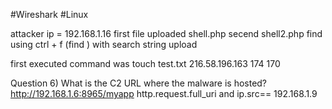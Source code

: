 #Wireshark #Linux

attacker ip = 192.168.1.16 
first file uploaded shell.php secend shell2.php find using ctrl + f (find ) with search string upload 

first executed command was touch test.txt 
216.58.196.163 174 170 

Question 6) What is the C2 URL where the malware is hosted? http://192.168.1.6:8965/myapp http.request.full_uri and ip.src== 192.168.1.9